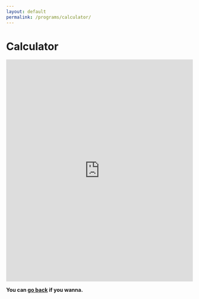 ```yaml
---
layout: default
permalink: /programs/calculator/
---
```

<h1>Calculator</h1>
<html> 
    <iframe src="https://trinket.io/embed/python/33f1358bed?toggleCode=true&runOption=run&start=result" width="100%" height="600" frameborder="0" marginwidth="0" marginheight="0" allowfullscreen></iframe>
    <p><b>You can <a href="/programs/">go back</a> if you wanna.</b></p>
</html> 
